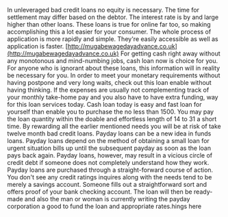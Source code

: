 In unleveraged bad credit loans no equity is necessary. The time for settlement may differ based on the debtor. The interest rate is by and large higher than other loans. These loans is true for online far too, so making accomplishing this a lot easier for your consumer. The whole process of application is more rapidly and simple. They're easily accessible as well as application is faster. [http://mugabewagedayadvance.co.uk](http://mugabewagedayadvance.co.uk) For getting cash right away without any monotonous and mind-numbing jobs, cash loan now is choice for you. For anyone who is ignorant about these loans, this information will in reality be necessary for you. In order to meet your monetary requirements without having postpone and very long waits, check out this loan enable without having thinking. If the expenses are usually not complementing track of your monthly take-home pay and you also have to have extra funding, way for this loan services today. Cash loan today is easy and fast loan for yourself than enable you to purchase the no less than 1500. You may pay the loan quantity within the doable and effortless length of 14 to 31 a short time. By rewarding all the earlier mentioned needs you will be at risk of take twelve month bad credit loans. Payday loans can be a new idea in funds loans. Payday loans depend on the method of obtaining a small loan for urgent situation bills up until the subsequent payday as soon as the loan pays back again. Payday loans, however, may result in a vicious circle of credit debt if someone does not completely understand how they work. Payday loans are purchased through a straight-forward course of action. You don't see any credit ratings inquires along with the needs tend to be merely a savings account. Someone fills out a straightforward sort and offers proof of your bank checking account. The loan will then be ready-made and also the man or woman is currently writing the payday corporation a good to fund the loan and appropriate rates.hings here

